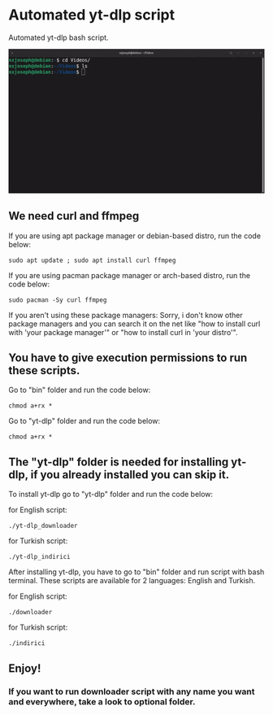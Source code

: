 # Automated yt-dlp script
Automated yt-dlp bash script.

![How to use gif](https://github.com/nxjosephofficial/nxjosephofficial/blob/main/yt-dlp.gif)

## We need curl and ffmpeg
If you are using apt package manager or debian-based distro, run the code below: 
```
sudo apt update ; sudo apt install curl ffmpeg 
```
If you are using pacman package manager or arch-based distro, run the code below:
```
sudo pacman -Sy curl ffmpeg
```
If you aren't using these package managers:
Sorry, i don't know other package managers and you can search it on the net like "how to install curl with 'your package manager'" or "how to install curl in 'your distro'".
## You have to give execution permissions to run these scripts.
Go to "bin" folder and run the code below:
```
chmod a+rx *
```
Go to "yt-dlp" folder and run the code below:
```
chmod a+rx *
```
## The "yt-dlp" folder is needed for installing yt-dlp, if you already installed you can skip it.

To install yt-dlp go to "yt-dlp" folder and run the code below:

for English script:
```
./yt-dlp_downloader
```
for Turkish script:
```
./yt-dlp_indirici
```

After installing yt-dlp, you have to go to "bin" folder and run script with bash terminal.
These scripts are available for 2 languages: English and Turkish.

for English script:
```
./downloader
```
for Turkish script:
```
./indirici
```

 ## Enjoy!

### If you want to run downloader script with any name you want and everywhere, take a look to optional folder.
